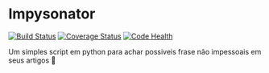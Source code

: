 # Impysonator
[![Build Status](https://travis-ci.org/guidiego/impysonator.svg?branch=master)](https://travis-ci.org/guidiego/impysonator) [![Coverage Status](https://coveralls.io/repos/github/guidiego/impysonator/badge.svg?branch=master)](https://coveralls.io/github/guidiego/impysonator?branch=master) [![Code Health](https://landscape.io/github/guidiego/impysonator/master/landscape.svg?style=flat)](https://landscape.io/github/guidiego/impysonator/master)

Um simples script em python para achar possiveis frase não impessoais em seus artigos :rocket:

